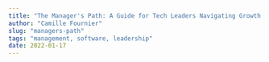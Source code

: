 ```yaml
---
title: "The Manager's Path: A Guide for Tech Leaders Navigating Growth and Change"
author: "Camille Fournier"
slug: "managers-path"
tags: "management, software, leadership"
date: 2022-01-17
---
```

